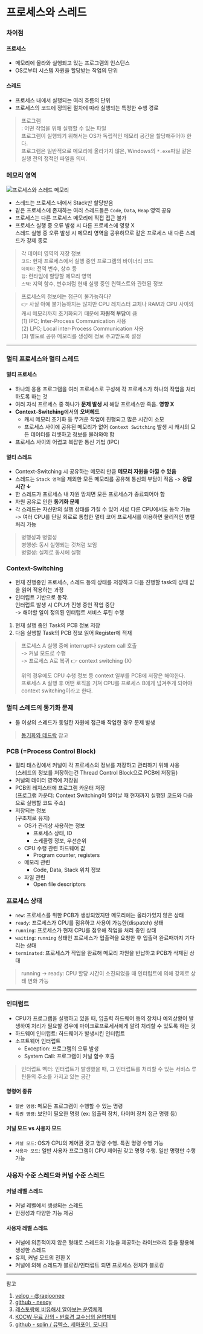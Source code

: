 # 프로세스와 스레드

### 차이점
#### 프로세스
- 메모리에 올라와 실행되고 있는 프로그램의 인스턴스
- OS로부터 시스템 자원을 할당받는 작업의 단위

#### 스레드
- 프로세스 내에서 실행되는 여러 흐름의 단위
- 프로세스의 코드에 정의된 절차에 따라 실행되는 특정한 수행 경로

> 프로그램  
> : 어떤 작업을 위해 실행할 수 있는 파일  
> 프로그램이 실행되기 위해서는 OS가 독립적인 메모리 공간을 할당해주어야 한다.  
> 프로그램은 일반적으로 메모리에 올라가지 않은, Windows의 `*.exe`파일 같은 실행 전의 정적인 파일을 의미.

### 메모리 영역
![프로세스와 스레드 메모리](../images/process_thread.png)

- 스레드는 프로세스 내에서 Stack만 할당받음
- 같은 프로세스에 존재하는 여러 스레드들은 `Code`, `Data`, `Heap` 영역 공유
- 프로세스는 다른 프로세스 메모리에 직접 접근 불가
- 프로세스 실행 중 오류 발생 시 다른 프로세스에 영향 X  
  스레드 실행 중 오류 발생 시 메모리 영역을 공유하므로 같은 프로세스 내 다른 스레드가 강제 종료

> 각 데이터 영역의 저장 정보  
> `코드`: 현재 프로세스에서 실행 중인 프로그램의 바이너리 코드  
> `데이터`: 전역 변수, 상수 등  
> `힙`: 런타임에 할당할 메모리 영역  
> `스택`: 지역 함수, 변수처럼 현재 실행 중인 컨텍스트와 관련된 정보

> 프로세스의 정보에는 접근이 불가능하다?  
> 👉 사실 아예 불가능하지는 않지만 CPU 레지스터 교체나 RAM과 CPU 사이의 캐시 메모리까지 초기화되기 때문에 **자원적 부담**이 큼  
> (1) IPC; Inter-Process Communication 사용  
> (2) LPC; Local inter-Process Communication 사용  
> (3) 별도로 공유 메모리를 생성해 정보 주고받도록 설정  

***

### 멀티 프로세스와 멀티 스레드
#### 멀티 프로세스
- 하나의 응용 프로그램을 여러 프로세스로 구성해 각 프로세스가 하나의 작업을 처리하도록 하는 것
- 여러 자식 프로세스 중 하나가 **문제 발생 시** 해당 프로세스만 죽음. **영향 X**
- **Context-Switching**에서의 **오버헤드**
  - 캐시 메모리 초기화 등 무거운 작업이 진행되고 많은 시간이 소모
  - 프로세스 사이에 공유된 메모리가 없어 `Context Switching` 발생 시 캐시의 모든 데이터를 리셋하고 정보를 불러와야 함
- 프로세스 사이의 어렵고 복잡한 통신 기법 (IPC)

#### 멀티 스레드
- Context-Switching 시 공유하는 메모리 만큼 **메모리 자원을 아낄 수 있음**
- 스레드는 `Stack 영역`을 제외한 모든 메모리를 공유해 통신의 부담이 적음 -> **응답 시간 ↓**
- 한 스레드가 프로세스 내 자원 망치면 모든 프로세스가 종료되어야 함
- 자원 공유로 인한 **동기화 문제**
- 각 스레드는 자신만의 실행 상태를 가질 수 있어 서로 다른 CPU에서도 동작 가능  
  -> 여러 CPU를 단일 회로로 통합한 멀티 코어 프로세서를 이용하면 물리적인 병렬 처리 가능

> 병행성과 병렬성  
> 병행성: 동시 실행되는 것처럼 보임  
> 병렬성: 실제로 동시에 실행

### Context-Switching  
- 현재 진행중인 프로세스, 스레드 등의 상태를 저장하고 다음 진행할 task의 상태 값을 읽어 적용하는 과정
- 인터럽트 기반으로 동작.  
  인터럽트 발생 시 CPU가 진행 중인 작업 중단  
  -> 해야할 일이 정의된 인터럽트 서비스 루틴 수행

1. 현재 실행 중인 Task의 PCB 정보 저장
2. 다음 실행할 Task의 PCB 정보 읽어 Register에 적재

> 프로세스 A 실행 중에 interrupt나 system call 호출  
> -> 커널 모드로 수행  
> -> 프로세스 A로 복귀
> 👉 context switching (X)
> 
> 위의 경우에도 CPU 수행 정보 등 context 일부를 PCB에 저장은 해야한다.  
> 프로세스 A 실행 후 어떤 로직을 거쳐 CPU를 프로세스 B에게 넘겨주게 되어야 context switching이라고 한다.

### 멀티 스레드의 동기화 문제
- 둘 이상의 스레드가 동일한 자원에 접근해 작업한 경우 문제 발생
> [동기화와 데드락](synchronize_deadlock.md) 참고

### PCB (=Process Control Block)
- 멀티 태스킹에서 커널이 각 프로세스의 정보를 저장하고 관리하기 위해 사용  
  (스레드의 정보를 저장하는건 Thread Control Block으로 PCB에 저장됨)
- 커널의 데이터 영역에 저장됨
- PCB의 레지스터에 프로그램 카운터 저장  
  (프로그램 카운터: Context Switching이 일어날 때 현재까지 실행된 코드와 다음으로 실행할 코드 주소)
- 저장되는 정보  
  (구조체로 유지)
  - OS가 관리상 사용하는 정보
    - 프로세스 상태, ID
    - 스케줄링 정보, 우선순위
  - CPU 수행 관련 하드웨어 값
    - Program counter, registers
  - 메모리 관련
    - Code, Data, Stack 위치 정보
  - 파일 관련
    - Open file descriptors

### 프로세스 상태
- `new`: 프로세스를 위한 PCB가 생성되었지만 메모리에는 올라가있지 않은 상태
- `ready`: 프로세스가 CPU를 점유하고 사용이 가능한(dispatch) 상태
- `running`: 프로세스가 현재 CPU를 점유해 작업을 처리 중인 상태
- `waiting`: `running` 상태인 프로세스가 입출력을 요청한 후 입출력 완료때까지 기다리는 상태
- `terminated`: 프로세스가 작업을 완료해 메모리 자원을 반납하고 PCB가 삭제된 상태

> running -> ready: CPU 할당 시간이 소진되었을 때 인터럽트에 의해 강제로 상태 변화 가능

***

### 인터럽트
- CPU가 프로그램을 실행하고 있을 때, 입출력 하드웨어 등의 장치나 예외상황이 발생하여 처리가 필요할 경우에 마이크로프로세서에게 알려 처리할 수 있도록 하는 것
- 하드웨어 인터럽트: 하드웨어가 발생시킨 인터럽트
- 소프트웨어 인터럽트
  - Exception: 프로그램의 오류 발생
  - System Call: 프로그램이 커널 함수 호출

> 인터럽트 벡터: 인터럽트가 발생했을 때, 그 인터럽트를 처리할 수 있는 서비스 루틴들의 주소를 가지고 있는 공간

#### 명령어 종류
- `일반 명령`: 메모든 프로그램이 수행할 수 있는 명령
- `특권 명령`: 보안이 필요한 명령 (ex: 입출력 장치, 타이머 장치 접근 명령 등)

#### 커널 모드 vs 사용자 모드
- `커널 모드`: OS가 CPU의 제어권 갖고 명령 수행. 특권 명령 수행 가능
- `사용자 모드`: 일반 사용자 프로그램이 CPU 제어권 갖고 명령 수행. 일반 명령만 수행 가능

### 사용자 수준 스레드와 커널 수준 스레드
#### 커널 레벨 스레드
- 커널 레벨에서 생성되는 스레드
- 안정성과 다양한 기능 제공

#### 사용자 레벨 스레드
- 커널에 의존적이지 않은 형태로 스레드의 기능을 제공하는 라이브러리 등을 활용해 생성한 스레드
- 유저, 커널 모드의 전환 X
- 커널에 의해 스레드가 블로킹/인터럽트 되면 프로세스 전체가 블로킹

***
참고
1. [velog - @raejoonee](https://velog.io/@raejoonee/%ED%94%84%EB%A1%9C%EC%84%B8%EC%8A%A4%EC%99%80-%EC%8A%A4%EB%A0%88%EB%93%9C%EC%9D%98-%EC%B0%A8%EC%9D%B4)
2. [github - nesoy](https://nesoy.github.io/articles/2018-11/Context-Switching)
3. [레스토랑에 비유해서 알아보는 운영체제](https://wormwlrm.github.io/2021/10/04/OS-Restaurant.html)
4. [KOCW 무료 강의 - 반효경 교수님의 운영체제](http://www.kocw.or.kr/home/cview.do?mty=p&kemId=1226304&ar=relateCourse)
5. [github - splin / 뮤텍스, 세마포어, 모니터](https://dev-splin.github.io/cs(computer%20science)/operating%20system/OS-Mutex,Semaphore,Monitor/)
